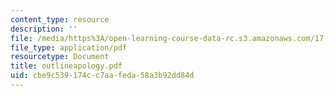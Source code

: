 ```yaml
---
content_type: resource
description: ''
file: /media/https%3A/open-learning-course-data-rc.s3.amazonaws.com/17-03-introduction-to-political-thought-spring-2004/cbe9c539174cc7aafeda58a3b92dd84d_outlineapology.pdf
file_type: application/pdf
resourcetype: Document
title: outlineapology.pdf
uid: cbe9c539-174c-c7aa-feda-58a3b92dd84d
---
```

